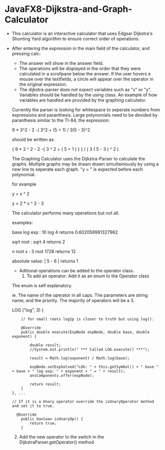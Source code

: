 # JavaFX8-Dijkstra-and-Graph-Calculator

- This calculator is an interactive calculator that uses Edgsar Dijkstra's Shunting Yard algorithm to ensure correct 
order of operations. 
- After entering the expression in the main field of the calculator, and pressing calc: 
  - The answer will show in the answer field.
  - The operations will be displayed in the order that they were calculated in a scrollpane below the answer. If the user
  hovers a mouse over the textfields, a circle will appear over the operator in the original expression. 
  - The dijkstra-parser does not expect variables such as "x" or "y". Variables should be handled by the using class. An
  example of how variables are handled are provided by the graphing calculator.
  
  Currently the parser is looking for whitespace to seperate numbers from expressions and paranthesis. Large polynomials need
  to be devided by paranthesis similar to the TI-84, the expression:
  
  9 * 3^2 - 2 -( 3^2 + (5 + 1) / 3(5 - 3)^2
  
  should be written as: 
  
  { 9 * 3 ^ 2 - 2 -{ 3 ^ 2 + ( 5 + 1 ) } } / ( 3 ( 5 - 3 ) ^ 2 )
  
  The Graphing Calculator uses the Dijkstra-Parser to calculate the graphs. Multiple graphs may be drawn drawn simultainiously
  by using a new line to seperate each graph. "y = " is expected before each polynomial. 
  
  for  example
  
  y = x ^ 2
  
  y = 2 * x ^ 2 - 3
  
  The calculator performs many operations but not all. 
  
  examples:
  
  base log exp  : 10 log 4  returns 0.602059991327962
  
  sqrt root     : sqrt 4    returns 2
  
  n root x      : 3 root 1728  returns 12
  
  absolute value: | 5 - 6 |  returns 1
  
  
  - Aditional operations can be added to the operator class. 
      1. To add an operator: Add it as an enum to the Operator class
  
  The enum is self explanatory.
  
  ie.
  The name of the operator in all caps. The parameters are string name, and the priority. The majority of operators will be a       3. 
  
    LOG ("log", 3) {

          // for small roots log1p is closer to truth but using log().

          @Override
          public double execute(ExpNode expNode, double base, double exponent) {

              double result;
              //System.out.println(" *** Called LOG.execute() ***");

              result = Math.log(exponent) / Math.log(base);

              expNode.setExpSolved("LOG: " + this.getSymbol() + " base " + base + " log exp: " + exponent + " = " + result);
              ansComponents.offer(expNode);

              return result;
          }
      }, ...
    
      // If it is a Unary operator override the isUnaryOperator method and set it to true.
      
        @Override
          public boolean isUnaryOp() {
              return true;
          }
    
    
    
     2. Add the new operator to the switch in the DijkstraParser.getOperator() method

